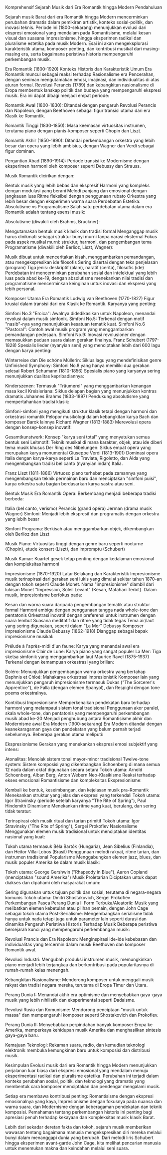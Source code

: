 Komprehensif Sejarah Musik dari Era Romantik hingga Modern
Pendahuluan

Sejarah musik Barat dari era Romantik hingga Modern mencerminkan perubahan dramatis dalam pemikiran artistik, konteks sosial-politik, dan inovasi teknis. Periode ini (1800-sekarang) menunjukkan evolusi dari ekspresi emosional yang mendalam pada Romantisisme, melalui kesan visual dan suasana Impresionisme, hingga eksperimen radikal dan pluralisme estetika pada musik Modern. Esai ini akan mengeksplorasi karakteristik utama, komposer penting, dan kontribusi musikal dari masing-masing era, serta bagaimana peristiwa historis mempengaruhi perkembangan musik.

Era Romantik (1800-1920)
Konteks Historis dan Karakteristik Umum
Era Romantik muncul sebagai reaksi terhadap Rasionalisme era Pencerahan, dengan seniman mengutamakan emosi, imajinasi, dan individualitas di atas aturan formal. Revolusi Perancis (1789) dan kebangkitan nasionalisme di Eropa membentuk lanskap politik dan budaya yang mempengaruhi ekspresi musik. Era ini dapat dibagi menjadi empat periode:

Romantik Awal (1800-1830): Ditandai dengan pengaruh Revolusi Perancis dan Napoleon, dengan Beethoven sebagai figur transisi utama dari era Klasik ke Romantik.

Romantik Tinggi (1830-1850): Masa keemasan virtuositas instrumen, terutama piano dengan pianis-komposer seperti Chopin dan Liszt.

Romantik Akhir (1850-1890): Ditandai perkembangan orkestra yang lebih besar dan opera yang lebih ambisius, dengan Wagner dan Verdi sebagai figur dominan.

Pergantian Abad (1890-1914): Periode transisi ke Modernisme dengan eksperimen harmoni oleh komposer seperti Debussy dan Strauss.

Musik Romantik dicirikan dengan:

Bentuk musik yang lebih bebas dan ekspresif
Harmoni yang kompleks dengan modulasi yang berani
Melodi panjang dan emosional dengan jangkauan luas
Ritme fleksibel dengan penggunaan rubato
Orkestra yang lebih besar dengan eksperimen warna suara
Perdebatan Estetika: Absolutisme vs Programatisme
Salah satu perdebatan utama dalam era Romantik adalah tentang esensi musik:

Absolutisme (diwakili oleh Brahms, Bruckner):

Mengutamakan bentuk musik klasik dan tradisi formal
Menganggap musik harus dinikmati sebagai struktur bunyi murni tanpa narasi eksternal
Fokus pada aspek musikal murni: struktur, harmoni, dan pengembangan tema
Programatisme (diwakili oleh Berlioz, Liszt, Wagner):

Musik dibuat untuk menceritakan kisah, menggambarkan pemandangan, atau mengekspresikan ide filosofis
Sering disertai dengan teks penjelasan (program)
Tiga jenis: deskriptif (alam), naratif (cerita), filosofis (ide)
Perdebatan ini mencerminkan perubahan sosial dan intelektual yang lebih luas pada abad ke-19, dengan absolutisme menekankan nilai tradisi dan programatisme mencerminkan keinginan untuk inovasi dan ekspresi yang lebih personal.

Komposer Utama Era Romantik
Ludwig van Beethoven (1770-1827)
Figur krusial dalam transisi dari era Klasik ke Romantik. Karyanya yang penting:

Simfoni No.3 "Eroica": Awalnya didedikasikan untuk Napoleon, menandai revolusi dalam musik simfonik.
Simfoni No.5: Terkenal dengan motif "nasib"-nya yang menunjukkan kesatuan tematik kuat.
Simfoni No.6 "Pastoral": Contoh awal musik program yang menggambarkan pemandangan pedesaan.
Simfoni No.9: Inovasi revolusioner dengan memasukkan paduan suara dalam gerakan finalnya.
Franz Schubert (1797-1828)
Spesialis lieder (nyanyian seni) yang menciptakan lebih dari 600 lagu dengan karya penting:

Winterreise dan Die schöne Müllerin: Siklus lagu yang mendefinisikan genre
Unfinished Symphony: Simfoni No.8 yang hanya memiliki dua gerakan selesai
Robert Schumann (1810-1856)
Spesialis piano yang karyanya sering menunjukkan dualitas kepribadiannya:

Kinderszenen: Termasuk "Träumerei" yang menggambarkan kenangan masa kecil
Kreisleriana: Siklus delapan bagian yang menunjukkan kontras dramatis
Johannes Brahms (1833-1897)
Pendukung absolutisme yang mempertahankan tradisi klasik:

Simfoni-simfoni yang mengikuti struktur klasik tetapi dengan harmoni dan orkestrasi romantik
Pelopor musikologi dalam kebangkitan karya Bach dan komposer Barok lainnya
Richard Wagner (1813-1883)
Merevolusi opera dengan konsep-konsep inovatif:

Gesamtkunstwerk: Konsep "karya seni total" yang menyatukan semua bentuk seni
Leitmotif: Teknik musikal di mana karakter, objek, atau ide diberi tema musik khusus
Der Ring des Nibelungen: Siklus empat opera yang merupakan karya monumental
Giuseppe Verdi (1813-1901)
Dominasi opera Italia dengan karya-karya seperti La Traviata, Rigoletto, dan Aida yang mengembangkan tradisi bel canto (nyanyian indah) Italia.

Franz Liszt (1811-1886)
Virtuoso piano terhebat pada zamannya yang mengembangkan teknik permainan baru dan menciptakan "simfoni puisi", karya orkestra satu bagian berdasarkan karya sastra atau seni.

Bentuk Musik Era Romantik
Opera: Berkembang menjadi beberapa tradisi berbeda:

Italia (bel canto, verismo)
Perancis (grand opéra)
Jerman (drama musik Wagner)
Simfoni: Menjadi lebih ekspresif dan programatis dengan orkestra yang lebih besar

Simfoni Programa: Berkisah atau menggambarkan objek, dikembangkan oleh Berlioz dan Liszt

Musik Piano: Virtuositas tinggi dengan genre baru seperti nocturne (Chopin), etude konsert (Liszt), dan impromptu (Schubert)

Musik Kamar: Kuartet gesek tetap penting dengan kedalaman emosional dan kompleksitas harmoni

Impresionisme (1870-1920)
Latar Belakang dan Karakteristik
Impresionisme musik terinspirasi dari gerakan seni lukis yang dimulai sekitar tahun 1870-an dengan tokoh seperti Claude Monet. Nama "impresionisme" diambil dari lukisan Monet "Impression, Soleil Levant" (Kesan, Matahari Terbit). Dalam musik, impresionisme berfokus pada:

Kesan dan warna suara daripada pengembangan tematik atau struktur formal
Harmoni ambigu dengan penggunaan tangga nada whole-tone dan pentatonis
Orkestrasi inovatif dengan preferensi untuk instrumen dengan suara lembut
Suasana meditatif dan ritme yang tidak tegas
Tema air/laut yang sering digunakan, seperti dalam "La Mer" Debussy
Komposer Impresionisme
Claude Debussy (1862-1918)
Dianggap sebagai bapak impresionisme musikal:

Prélude à l'après-midi d'un faune: Karya yang menandai awal era impresionisme
Clair de Lune: Karya piano yang sangat populer
La Mer: Tiga sketsa simfonik yang menggambarkan laut
Maurice Ravel (1875-1937)
Terkenal dengan kemampuan orkestrasi yang brilian:

Boléro: Menunjukkan pengembangan warna orkestra yang bertahap
Daphnis et Chloé: Mahakarya orkestrasi impresionistik
Komposer lain yang menunjukkan pengaruh impresionisme termasuk Dukas ("The Sorcerer's Apprentice"), de Falla (dengan elemen Spanyol), dan Respighi dengan tone poems orkestralnya.

Kontribusi Impresionisme
Memperkenalkan pendekatan baru terhadap harmoni yang melampaui sistem tonal tradisional
Penggunaan akor paralel, skala whole-tone, dan pentatonis yang mempengaruhi perkembangan musik abad ke-20
Menjadi penghubung antara Romantisisme akhir dan Modernisme awal
Era Modern (1900-sekarang)
Era Modern ditandai dengan keanekaragaman gaya dan pendekatan yang belum pernah terjadi sebelumnya. Beberapa gerakan utama meliputi:

Ekspresionisme
Gerakan yang menekankan ekspresi emosi subjektif yang intens:

Atonalitas: Menolak sistem tonal mayor-minor tradisional
Twelve-tone system: Sistem komposisi yang dikembangkan Schoenberg di mana semua 12 nada dalam oktaf digunakan secara setara
Tokoh utama: Arnold Schoenberg, Alban Berg, Anton Webern
Neo-Klasikisme
Reaksi terhadap ekses emosional Romantisisme dan kompleksitas Ekspresionisme:

Kembali ke bentuk, keseimbangan, dan kejelasan musik pra-Romantik
Menekankan struktur yang jelas dan ekspresi yang terkendali
Tokoh utama: Igor Stravinsky (periode setelah karyanya "The Rite of Spring"), Paul Hindemith
Dinamisme
Menekankan ritme yang kuat, berulang, dan sering tidak teratur:

Terinspirasi oleh musik ritual dan tarian primitif
Tokoh utama: Igor Stravinsky ("The Rite of Spring"), Sergei Prokofiev
Nasionalisme
Menggunakan elemen musik tradisional untuk menciptakan identitas nasional yang kuat:

Tokoh utama termasuk Béla Bartók (Hungaria), Jean Sibelius (Finlandia), dan Heitor Villa-Lobos (Brasil)
Penggunaan melodi rakyat, ritme tarian, dan instrumen tradisional
Popularisme
Menggabungkan elemen jazz, blues, dan musik populer Amerika ke dalam musik klasik:

Tokoh utama: George Gershwin ("Rhapsody in Blue"), Aaron Copland (menciptakan "sound Amerika")
Musik Proletarian
Diciptakan untuk dapat diakses dan dipahami oleh masyarakat umum:

Sering digunakan untuk tujuan politik dan sosial, terutama di negara-negara komunis
Tokoh utama: Dmitri Shostakovich, Sergei Prokofiev
Perkembangan Pasca Perang Dunia II
Form Terbuka/Aleatorik: Musik yang melibatkan elemen kebetulan atau pilihan pemain, dengan John Cage sebagai tokoh utama
Post-Serialisme: Mengembangkan serialisme tidak hanya untuk nada tetapi juga untuk parameter lain seperti durasi dan dinamika
Pengaruh Peristiwa Historis Terhadap Musik
Beberapa peristiwa bersejarah kunci yang mempengaruhi perkembangan musik:

Revolusi Prancis dan Era Napoleon: Menginspirasi ide-ide kebebasan dan individualitas yang tercermin dalam musik Beethoven dan komposer Romantik awal.

Revolusi Industri: Mengubah produksi instrumen musik, memungkinkan piano menjadi lebih terjangkau dan berkontribusi pada popularitasnya di rumah-rumah kelas menengah.

Kebangkitan Nasionalisme: Mendorong komposer untuk menggali musik rakyat dan tradisi negara mereka, terutama di Eropa Timur dan Utara.

Perang Dunia I: Menandai akhir era optimisme dan menyebabkan gaya-gaya musik yang lebih nihilistik dan eksperimental seperti Dadaisme.

Revolusi Rusia dan Komunisme: Mendorong penciptaan "musik untuk massa" dan mempengaruhi komposer seperti Shostakovich dan Prokofiev.

Perang Dunia II: Menyebabkan perpindahan banyak komposer Eropa ke Amerika, memperkaya kehidupan musik Amerika dan menghasilkan sintesis gaya-gaya baru.

Kemajuan Teknologi: Rekaman suara, radio, dan kemudian teknologi elektronik membuka kemungkinan baru untuk komposisi dan distribusi musik.

Kesimpulan
Evolusi musik dari era Romantik hingga Modern menunjukkan perjalanan luar biasa dari ekspresi emosional yang mendalam menuju eksperimentasi radikal dan pluralisme estetika. Perubahan ini terjadi dalam konteks perubahan sosial, politik, dan teknologi yang dramatis yang membentuk cara komposer menciptakan dan pendengar mengalami musik.

Setiap era membawa kontribusi penting: Romantisisme dengan ekspresi emosionalnya yang kaya, Impresionisme dengan fokusnya pada nuansa dan warna suara, dan Modernisme dengan keberagaman pendekatan dan teknik komposisi. Pemahaman tentang perkembangan historis ini penting bagi apresiasi penuh terhadap kekayaan dan kompleksitas musik klasik Barat.

Lebih dari sekadar deretan fakta dan tokoh, sejarah musik memberikan wawasan tentang bagaimana manusia mengekspresikan diri mereka melalui bunyi dalam menanggapi dunia yang berubah. Dari melodi liris Schubert hingga eksperimen avant-garde John Cage, kita melihat pencarian manusia untuk menemukan makna dan keindahan melalui seni suara.